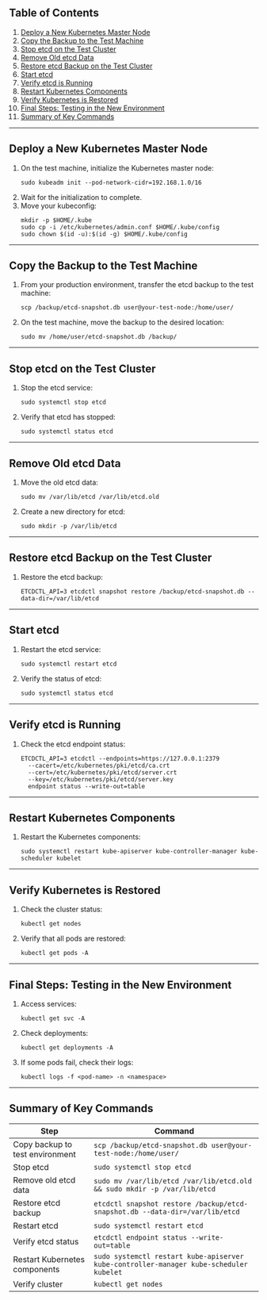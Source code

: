 ## Table of Contents

1. [Deploy a New Kubernetes Master Node](#deploy-a-new-kubernetes-master-node)
2. [Copy the Backup to the Test Machine](#copy-the-backup-to-the-test-machine)
3. [Stop etcd on the Test Cluster](#stop-etcd-on-the-test-cluster)
4. [Remove Old etcd Data](#remove-old-etcd-data)
5. [Restore etcd Backup on the Test Cluster](#restore-etcd-backup-on-the-test-cluster)
6. [Start etcd](#start-etcd)
7. [Verify etcd is Running](#verify-etcd-is-running)
8. [Restart Kubernetes Components](#restart-kubernetes-components)
9. [Verify Kubernetes is Restored](#verify-kubernetes-is-restored)
10. [Final Steps: Testing in the New Environment](#final-steps-testing-in-the-new-environment)
11. [Summary of Key Commands](#summary-of-key-commands)

---

## Deploy a New Kubernetes Master Node

1. On the test machine, initialize the Kubernetes master node:
   ```
   sudo kubeadm init --pod-network-cidr=192.168.1.0/16
   ```
2. Wait for the initialization to complete.
3. Move your kubeconfig:
   ```
   mkdir -p $HOME/.kube
   sudo cp -i /etc/kubernetes/admin.conf $HOME/.kube/config
   sudo chown $(id -u):$(id -g) $HOME/.kube/config
   ```

---

## Copy the Backup to the Test Machine

1. From your production environment, transfer the etcd backup to the test machine:
   ```
   scp /backup/etcd-snapshot.db user@your-test-node:/home/user/
   ```
2. On the test machine, move the backup to the desired location:
   ```
   sudo mv /home/user/etcd-snapshot.db /backup/
   ```

---

## Stop etcd on the Test Cluster

1. Stop the etcd service:
   ```
   sudo systemctl stop etcd
   ```
2. Verify that etcd has stopped:
   ```
   sudo systemctl status etcd
   ```

---

## Remove Old etcd Data

1. Move the old etcd data:
   ```
   sudo mv /var/lib/etcd /var/lib/etcd.old
   ```
2. Create a new directory for etcd:
   ```
   sudo mkdir -p /var/lib/etcd
   ```

---

## Restore etcd Backup on the Test Cluster

1. Restore the etcd backup:
   ```
   ETCDCTL_API=3 etcdctl snapshot restore /backup/etcd-snapshot.db --data-dir=/var/lib/etcd
   ```

---

## Start etcd

1. Restart the etcd service:
   ```
   sudo systemctl restart etcd
   ```
2. Verify the status of etcd:
   ```
   sudo systemctl status etcd
   ```

---

## Verify etcd is Running

1. Check the etcd endpoint status:
   ```
   ETCDCTL_API=3 etcdctl --endpoints=https://127.0.0.1:2379
     --cacert=/etc/kubernetes/pki/etcd/ca.crt
     --cert=/etc/kubernetes/pki/etcd/server.crt
     --key=/etc/kubernetes/pki/etcd/server.key
     endpoint status --write-out=table
   ```

---

## Restart Kubernetes Components

1. Restart the Kubernetes components:
   ```
   sudo systemctl restart kube-apiserver kube-controller-manager kube-scheduler kubelet
   ```

---

## Verify Kubernetes is Restored

1. Check the cluster status:
   ```
   kubectl get nodes
   ```
2. Verify that all pods are restored:
   ```
   kubectl get pods -A
   ```

---

## Final Steps: Testing in the New Environment

1. Access services:
   ```
   kubectl get svc -A
   ```
2. Check deployments:
   ```
   kubectl get deployments -A
   ```
3. If some pods fail, check their logs:
   ```
   kubectl logs -f <pod-name> -n <namespace>
   ```

---

## Summary of Key Commands

| Step                            | Command                                                                                |
| ------------------------------- | -------------------------------------------------------------------------------------- |
| Copy backup to test environment | `scp /backup/etcd-snapshot.db user@your-test-node:/home/user/`                         |
| Stop etcd                       | `sudo systemctl stop etcd`                                                             |
| Remove old etcd data            | `sudo mv /var/lib/etcd /var/lib/etcd.old && sudo mkdir -p /var/lib/etcd`               |
| Restore etcd backup             | `etcdctl snapshot restore /backup/etcd-snapshot.db --data-dir=/var/lib/etcd`           |
| Restart etcd                    | `sudo systemctl restart etcd`                                                          |
| Verify etcd status              | `etcdctl endpoint status --write-out=table`                                            |
| Restart Kubernetes components   | `sudo systemctl restart kube-apiserver kube-controller-manager kube-scheduler kubelet` |
| Verify cluster                  | `kubectl get nodes`                                                                    |
